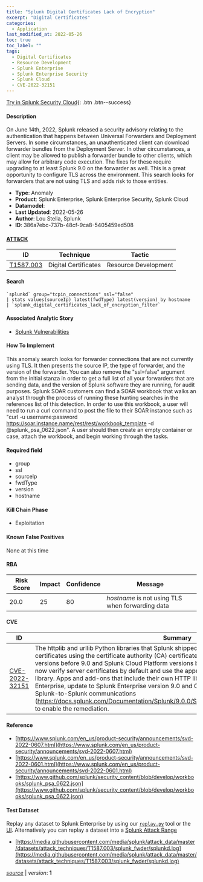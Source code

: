```yaml
---
title: "Splunk Digital Certificates Lack of Encryption"
excerpt: "Digital Certificates"
categories:
  - Application
last_modified_at: 2022-05-26
toc: true
toc_label: ""
tags:
  - Digital Certificates
  - Resource Development
  - Splunk Enterprise
  - Splunk Enterprise Security
  - Splunk Cloud
  - CVE-2022-32151
---
```




[Try in Splunk Security Cloud](https://www.splunk.com/en_us/cyber-security.html){: .btn .btn--success}

#### Description

On June 14th, 2022, Splunk released a security advisory relating to the authentication that happens between Universal Forwarders and Deployment Servers. In some circumstances, an unauthenticated client can download forwarder bundles from the Deployment Server. In other circumstances, a client may be allowed to publish a forwarder bundle to other clients, which may allow for arbitrary code execution. The fixes for these require upgrading to at least Splunk 9.0 on the forwarder as well. This is a great opportunity to configure TLS across the environment. This search looks for forwarders that are not using TLS and adds risk to those entities.

- **Type**: Anomaly
- **Product**: Splunk Enterprise, Splunk Enterprise Security, Splunk Cloud
- **Datamodel**: 
- **Last Updated**: 2022-05-26
- **Author**: Lou Stella, Splunk
- **ID**: 386a7ebc-737b-48cf-9ca8-5405459ed508


#### [ATT&CK](https://attack.mitre.org/)

| ID          | Technique   | Tactic         |
| ----------- | ----------- |--------------- |
| [T1587.003](https://attack.mitre.org/techniques/T1587/003/) | Digital Certificates | Resource Development |

#### Search

```
`splunkd` group="tcpin_connections" ssl="false" 
| stats values(sourceIp) latest(fwdType) latest(version) by hostname 
| `splunk_digital_certificates_lack_of_encryption_filter`
```

#### Associated Analytic Story
* [Splunk Vulnerabilities](/stories/splunk_vulnerabilities)


#### How To Implement
This anomaly search looks for forwarder connections that are not currently using TLS. It then presents the source IP, the type of forwarder, and the version of the forwarder. You can also remove the &#34;ssl=false&#34; argument from the initial stanza in order to get a full list of all your forwarders that are sending data, and the version of Splunk software they are running, for audit purposes. Splunk SOAR customers can find a SOAR workbook that walks an analyst through the process of running these hunting searches in the references list of this detection. In order to use this workbook, a user will need to run a curl command to post the file to their SOAR instance such as &#34;curl -u username:password https://soar.instance.name/rest/rest/workbook_template -d @splunk_psa_0622.json&#34;. A user should then create an empty container or case, attach the workbook, and begin working through the tasks.

#### Required field
* group
* ssl
* sourceIp
* fwdType
* version
* hostname


#### Kill Chain Phase
* Exploitation


#### Known False Positives
None at this time


#### RBA

| Risk Score  | Impact      | Confidence   | Message      |
| ----------- | ----------- |--------------|--------------|
| 20.0 | 25 | 80 | $hostname$ is not using TLS when forwarding data |



#### CVE

| ID          | Summary | [CVSS](https://nvd.nist.gov/vuln-metrics/cvss) |
| ----------- | ----------- | -------------- |
| [CVE-2022-32151](https://nvd.nist.gov/vuln/detail/CVE-2022-32151) | The httplib and urllib Python libraries that Splunk shipped with Splunk Enterprise did not validate certificates using the certificate authority (CA) certificate stores by default in Splunk Enterprise versions before 9.0 and Splunk Cloud Platform versions before 8.2.2203. Python 3 client libraries now verify server certificates by default and use the appropriate CA certificate stores for each library. Apps and add-ons that include their own HTTP libraries are not affected. For Splunk Enterprise, update to Splunk Enterprise version 9.0 and Configure TLS host name validation for Splunk-to-Splunk communications (https://docs.splunk.com/Documentation/Splunk/9.0.0/Security/EnableTLSCertHostnameValidation) to enable the remediation. | 6.4 |



#### Reference

* [https://www.splunk.com/en_us/product-security/announcements/svd-2022-0607.html](https://www.splunk.com/en_us/product-security/announcements/svd-2022-0607.html)
* [https://www.splunk.com/en_us/product-security/announcements/svd-2022-0601.html](https://www.splunk.com/en_us/product-security/announcements/svd-2022-0601.html)
* [https://www.github.com/splunk/security_content/blob/develop/workbooks/splunk_psa_0622.json](https://www.github.com/splunk/security_content/blob/develop/workbooks/splunk_psa_0622.json)



#### Test Dataset
Replay any dataset to Splunk Enterprise by using our [`replay.py`](https://github.com/splunk/attack_data#using-replaypy) tool or the [UI](https://github.com/splunk/attack_data#using-ui).
Alternatively you can replay a dataset into a [Splunk Attack Range](https://github.com/splunk/attack_range#replay-dumps-into-attack-range-splunk-server)

* [https://media.githubusercontent.com/media/splunk/attack_data/master/datasets/attack_techniques/T1587.003/splunk_fwder/splunkd.log](https://media.githubusercontent.com/media/splunk/attack_data/master/datasets/attack_techniques/T1587.003/splunk_fwder/splunkd.log)



[*source*](https://github.com/splunk/security_content/tree/develop/detections/application/splunk_digital_certificates_lack_of_encryption.yml) \| *version*: **1**